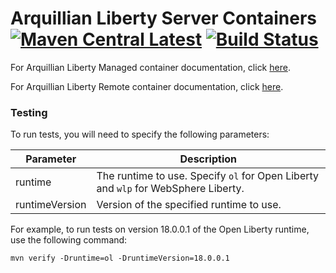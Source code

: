 # Arquillian Liberty Server Containers [![Maven Central Latest](https://maven-badges.herokuapp.com/maven-central/io.openliberty.arquillian/arquillian-parent-liberty/badge.svg)](http://search.maven.org/#search%7Cgav%7C1%7Cg%3A%22io.openliberty.arquillian%22%20AND%20a%3A%22arquillian-parent-liberty%22) [![Build Status](https://travis-ci.org/OpenLiberty/liberty-arquillian.svg?branch=master)](https://travis-ci.org/OpenLiberty/liberty-arquillian)

For Arquillian Liberty Managed container documentation, click [here](https://github.com/OpenLiberty/liberty-arquillian/tree/master/liberty-managed/README.md).

For Arquillian Liberty Remote container documentation, click [here](https://github.com/OpenLiberty/liberty-arquillian/tree/master/liberty-remote/README.md).

### Testing

To run tests, you will need to specify the following parameters:

| Parameter        | Description |
| ---------------- | ----------- |
| runtime          | The runtime to use. Specify `ol` for Open Liberty and `wlp` for WebSphere Liberty. |
| runtimeVersion   | Version of the specified runtime to use. |

For example, to run tests on version 18.0.0.1 of the Open Liberty runtime, use the following command:

```
mvn verify -Druntime=ol -DruntimeVersion=18.0.0.1
```